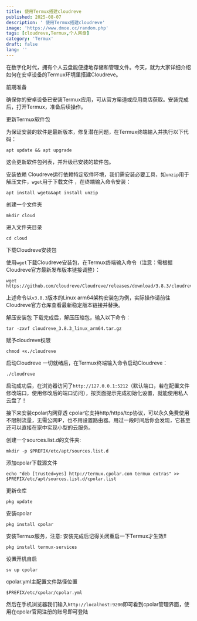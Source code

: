 ```yaml
---
title: 使用Termux搭建cloudreve
published: 2025-08-07
description: ' 使用Termux搭建cloudreve'
image: 'https://www.dmoe.cc/random.php'
tags: [cloudreve,Termux,个人网盘]
category: 'Termux'
draft: false 
lang: ''
---
```


在数字化时代，拥有个人云盘能便捷地存储和管理文件。今天，就为大家详细介绍如何在安卓设备的Termux环境里搭建Cloudreve。
 
前期准备
 
确保你的安卓设备已安装Termux应用，可从官方渠道或应用商店获取。安装完成后，打开Termux，准备后续操作。
 
更新Termux软件包
 
为保证安装的软件是最新版本，修复潜在问题，在Termux终端输入并执行以下代码：

```复制
apt update && apt upgrade

```
这会更新软件包列表，并升级已安装的软件包。

安装依赖
Cloudreve运行依赖特定软件环境，我们需安装必要工具，如`unzip`用于解压文件，`wget`用于下载文件 ，在终端输入命令安装：

```复制
apt install wget&&apt install unzip
```

创建一个文件夹

```复制
mkdir cloud
```

进入文件夹目录

```复制
cd cloud
```
下载Cloudreve安装包

使用`wget`下载Cloudreve安装包，在Termux终端输入命令（注意：需根据Cloudreve官方最新发布版本链接调整）：

```复制
wget https://github.com/cloudreve/Cloudreve/releases/download/3.8.3/cloudreve_3.8.3_linux_arm64.tar.gz
```

上述命令以`v3.8.3`版本的Linux arm64架构安装包为例，实际操作请前往Cloudreve官方仓库查看最新稳定版本链接并替换。

解压安装包
下载完成后，解压压缩包，输入以下命令：

```复制
tar -zxvf cloudreve_3.8.3_linux_arm64.tar.gz
```

赋予cloudreve权限

```复制
chmod +x./cloudreve
```

启动Cloudreve
一切就绪后，在Termux终端输入命令启动Cloudreve：

```复制
./cloudreve
```

启动成功后，在浏览器访问了`http://127.0.0.1:5212`（默认端口，若在配置文件修改端口，使用修改后的端口访问），按页面提示完成初始化设置，就能使用私人云盘了！

接下来安装cpolar内网穿透
cpolar它支持http/https/tcp协议，可以永久免费使用不限制流量，无需公网IP，也不用设置路由器。用过一段时间后你会发现，它甚至还可以直接在家中实现小型的云服务。

创建一个sources.list.d的文件夹:

```复制
mkdir -p $PREFIX/etc/apt/sources.list.d
```

添加cpolar下载源文件

```复制
echo "deb [trusted=yes] http://termux.cpolar.com termux extras" >> $PREFIX/etc/apt/sources.list.d/cpolar.list
```

更新仓库

```复制
pkg update
```

安装cpolar

```复制
pkg install cpolar
```

安装Termux服务，注意: 安装完成后记得关闭重启一下Termux才生效!!

```复制
pkg install termux-services
```

设置开机自启

```复制
sv up cpolar
```

cpolar.yml主配置文件路径位置

```复制
$PREFIX/etc/cpolar/cpolar.yml
```

然后在手机浏览器我们输入`http://localhost:9200`即可看到cpolar管理界面，使用在cpolar官网注册的账号即可登陆
